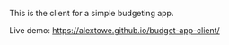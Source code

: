 This is the client for a simple budgeting app.

Live demo: https://alextowe.github.io/budget-app-client/

